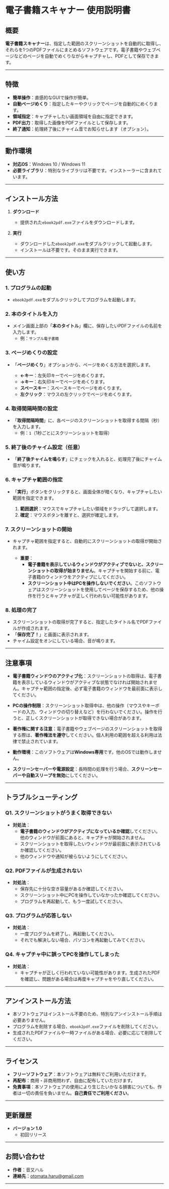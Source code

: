 
# 電子書籍スキャナー 使用説明書

## 概要

**電子書籍スキャナー**は、指定した範囲のスクリーンショットを自動的に取得し、それらを1つのPDFファイルにまとめるソフトウェアです。電子書籍やウェブページなどのページを自動でめくりながらキャプチャし、PDFとして保存できます。

---

## 特徴

- **簡単操作**：直感的なGUIで操作が簡単。
- **自動ページめくり**：指定したキーやクリックでページを自動的にめくります。
- **領域指定**：キャプチャしたい画面領域を自由に指定できます。
- **PDF出力**：取得した画像をPDFファイルとして保存します。
- **終了通知**：処理終了後にチャイム音でお知らせします（オプション）。

---

## 動作環境

- **対応OS**：Windows 10 / Windows 11
- **必要ライブラリ**：特別なライブラリは不要です。インストーラーに含まれています。

---

## インストール方法

1. **ダウンロード**

   - 提供された`ebook2pdf.exe`ファイルをダウンロードします。

2. **実行**

   - ダウンロードした`ebook2pdf.exe`をダブルクリックして起動します。
   - インストールは不要です。そのまま実行できます。

---

## 使い方

### 1. プログラムの起動

- `ebook2pdf.exe`をダブルクリックしてプログラムを起動します。

### 2. 本のタイトルを入力

- メイン画面上部の「**本のタイトル**」欄に、保存したいPDFファイルの名前を入力します。
  - 例：`サンプル電子書籍`

### 3. ページめくりの設定

- 「**ページめくり**」オプションから、ページをめくる方法を選択します。

  - **←キー**：左矢印キーでページをめくります。
  - **→キー**：右矢印キーでページをめくります。
  - **スペースキー**：スペースキーでページをめくります。
  - **左クリック**：マウスの左クリックでページをめくります。

### 4. 取得間隔時間の設定

- 「**取得間隔時間**」に、各ページのスクリーンショットを取得する間隔（秒）を入力します。
  - 例：`1`（1秒ごとにスクリーンショットを取得）

### 5. 終了後のチャイム設定（任意）

- 「**終了後チャイムを鳴らす**」にチェックを入れると、処理完了後にチャイム音が鳴ります。

### 6. キャプチャ範囲の指定

- 「**実行**」ボタンをクリックすると、画面全体が暗くなり、キャプチャしたい範囲を指定できます。

  1. **範囲選択**：マウスでキャプチャしたい領域をドラッグして選択します。
  2. **確定**：マウスボタンを離すと、選択が確定します。

### 7. スクリーンショットの開始

- キャプチャ範囲を指定すると、自動的にスクリーンショットの取得が開始されます。

  - **重要**：
    - **電子書籍を表示しているウィンドウがアクティブでないと、スクリーンショットの取得が始まりません**。キャプチャを開始する前に、電子書籍のウィンドウをアクティブにしてください。
    - **スクリーンショット中はPCを操作しないでください**。このソフトウェアはスクリーンショットを使用してページを保存するため、他の操作を行うとキャプチャが正しく行われない可能性があります。

### 8. 処理の完了

- スクリーンショットの取得が完了すると、指定したタイトル名でPDFファイルが作成されます。
- 「**保存完了！**」と画面に表示されます。
- チャイム設定をオンにしている場合、音が鳴ります。

---

## 注意事項

- **電子書籍ウィンドウのアクティブ化**：スクリーンショットの取得は、電子書籍を表示しているウィンドウがアクティブな状態でなければ開始されません。キャプチャ範囲の指定後、必ず電子書籍のウィンドウを最前面に表示してください。

- **PCの操作制限**：スクリーンショット取得中は、他の操作（マウスやキーボードの入力、ウィンドウの切り替えなど）を行わないでください。操作を行うと、正しくスクリーンショットが取得できない場合があります。

- **著作権に関する注意**：電子書籍やウェブページのスクリーンショットを取得する際は、**著作権法を遵守**してください。個人利用の範囲を超える利用は法律で禁止されています。

- **動作環境**：このソフトウェアは**Windows専用**です。他のOSでは動作しません。

- **スクリーンセーバーや電源設定**：長時間の処理を行う場合、**スクリーンセーバーや自動スリープを無効**にしてください。

---

## トラブルシューティング

### Q1. スクリーンショットがうまく取得できない

- **対処法**：
  - **電子書籍のウィンドウがアクティブになっているか確認**してください。他のウィンドウが前面にあると、キャプチャが開始されません。
  - スクリーンショットを取得したいウィンドウが最前面に表示されているか確認してください。
  - 他のウィンドウや通知が被らないようにしてください。

### Q2. PDFファイルが生成されない

- **対処法**：
  - 保存先に十分な空き容量があるか確認してください。
  - スクリーンショット中にPCを操作していなかったか確認してください。
  - プログラムを再起動して、もう一度試してください。

### Q3. プログラムが応答しない

- **対処法**：
  - 一度プログラムを終了し、再起動してください。
  - それでも解決しない場合、パソコンを再起動してみてください。

### Q4. キャプチャ中に誤ってPCを操作してしまった

- **対処法**：
  - キャプチャが正しく行われていない可能性があります。生成されたPDFを確認し、問題がある場合は再度キャプチャをやり直してください。

---

## アンインストール方法

- 本ソフトウェアはインストール不要のため、特別なアンインストール手順は必要ありません。
- プログラムを削除する場合、`ebook2pdf.exe`ファイルを削除してください。
- 生成されたPDFファイルや一時ファイルがある場合、必要に応じて削除してください。

---

## ライセンス

- **フリーソフトウェア**：本ソフトウェアは無料でご利用いただけます。
- **再配布**：商用・非商用問わず、自由に配布していただけます。
- **免責事項**：本ソフトウェアの使用により生じたいかなる損害についても、作者は一切の責任を負いません。**自己責任でご利用ください**。

---

## 更新履歴

- **バージョン 1.0**
  - 初回リリース

---

## お問い合わせ

- **作者**：音又ハル
- **連絡先**：otomata.haru@gmail.com

---


